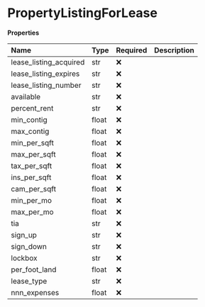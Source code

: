 # PropertyListingForLease

**Properties**

| Name                   | Type  | Required | Description |
| :--------------------- | :---- | :------- | :---------- |
| lease_listing_acquired | str   | ❌       |             |
| lease_listing_expires  | str   | ❌       |             |
| lease_listing_number   | str   | ❌       |             |
| available              | str   | ❌       |             |
| percent_rent           | str   | ❌       |             |
| min_contig             | float | ❌       |             |
| max_contig             | float | ❌       |             |
| min_per_sqft           | float | ❌       |             |
| max_per_sqft           | float | ❌       |             |
| tax_per_sqft           | float | ❌       |             |
| ins_per_sqft           | float | ❌       |             |
| cam_per_sqft           | float | ❌       |             |
| min_per_mo             | float | ❌       |             |
| max_per_mo             | float | ❌       |             |
| tia                    | str   | ❌       |             |
| sign_up                | str   | ❌       |             |
| sign_down              | str   | ❌       |             |
| lockbox                | str   | ❌       |             |
| per_foot_land          | float | ❌       |             |
| lease_type             | str   | ❌       |             |
| nnn_expenses           | float | ❌       |             |

<!-- This file was generated by liblab | https://liblab.com/ -->
